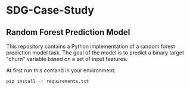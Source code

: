 # SDG-Case-Study

## Random Forest Prediction Model
This repository contains a Python implementation of a random forest prediction model task. The goal of the model is to predict a binary target "churn" variable based on a set of input features.


At first run this comand in your environment:
```bash
pip install -r requirements.txt
```

